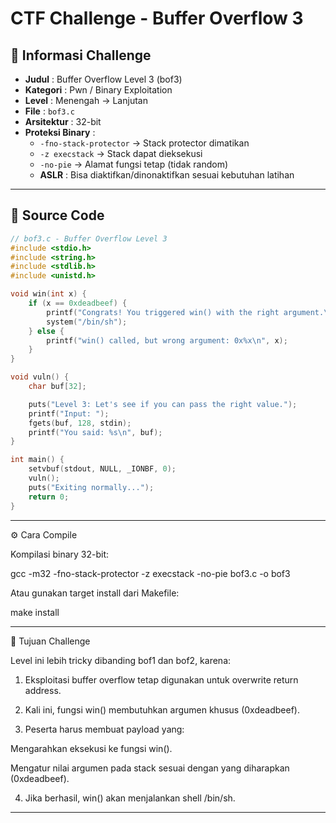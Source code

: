 # CTF Challenge - Buffer Overflow 3

## 📌 Informasi Challenge
- **Judul** : Buffer Overflow Level 3 (bof3)
- **Kategori** : Pwn / Binary Exploitation
- **Level** : Menengah → Lanjutan
- **File** : `bof3.c`
- **Arsitektur** : 32-bit
- **Proteksi Binary** :
  - `-fno-stack-protector` → Stack protector dimatikan
  - `-z execstack` → Stack dapat dieksekusi
  - `-no-pie` → Alamat fungsi tetap (tidak random)
  - **ASLR** : Bisa diaktifkan/dinonaktifkan sesuai kebutuhan latihan

---

## 📂 Source Code
```c
// bof3.c - Buffer Overflow Level 3
#include <stdio.h>
#include <string.h>
#include <stdlib.h>
#include <unistd.h>

void win(int x) {
    if (x == 0xdeadbeef) {
        printf("Congrats! You triggered win() with the right argument.\n");
        system("/bin/sh");
    } else {
        printf("win() called, but wrong argument: 0x%x\n", x);
    }
}

void vuln() {
    char buf[32];

    puts("Level 3: Let's see if you can pass the right value.");
    printf("Input: ");
    fgets(buf, 128, stdin);
    printf("You said: %s\n", buf);
}

int main() {
    setvbuf(stdout, NULL, _IONBF, 0);
    vuln();
    puts("Exiting normally...");
    return 0;
}

```
---

⚙️ Cara Compile

Kompilasi binary 32-bit:

gcc -m32 -fno-stack-protector -z execstack -no-pie bof3.c -o bof3

Atau gunakan target install dari Makefile:

make install


---

🎯 Tujuan Challenge

Level ini lebih tricky dibanding bof1 dan bof2, karena:

1. Eksploitasi buffer overflow tetap digunakan untuk overwrite return address.


2. Kali ini, fungsi win() membutuhkan argumen khusus (0xdeadbeef).


3. Peserta harus membuat payload yang:

Mengarahkan eksekusi ke fungsi win().

Mengatur nilai argumen pada stack sesuai dengan yang diharapkan (0xdeadbeef).



4. Jika berhasil, win() akan menjalankan shell /bin/sh.




---
